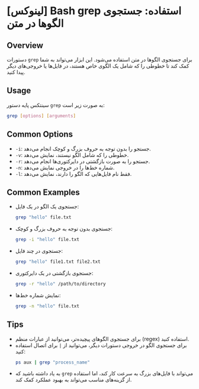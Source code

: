 # [لینوکس] Bash grep استفاده: جستجوی الگوها در متن

## Overview
دستورات `grep` برای جستجوی الگوها در متن استفاده می‌شود. این ابزار می‌تواند به شما کمک کند تا خطوطی را که شامل یک الگوی خاص هستند، در فایل‌ها یا خروجی‌های دیگر پیدا کنید.

## Usage
سینتکس پایه دستور `grep` به صورت زیر است:

```bash
grep [options] [arguments]
```

## Common Options
- `-i`: جستجو را بدون توجه به حروف بزرگ و کوچک انجام می‌دهد.
- `-v`: خطوطی را که شامل الگو نیستند، نمایش می‌دهد.
- `-r`: جستجو را به صورت بازگشتی در دایرکتوری‌ها انجام می‌دهد.
- `-n`: شماره خط‌ها را در خروجی نمایش می‌دهد.
- `-l`: فقط نام فایل‌هایی که الگو را دارند، نمایش می‌دهد.

## Common Examples
- جستجوی یک الگو در یک فایل:
    ```bash
    grep "hello" file.txt
    ```

- جستجوی بدون توجه به حروف بزرگ و کوچک:
    ```bash
    grep -i "hello" file.txt
    ```

- جستجوی در چند فایل:
    ```bash
    grep "hello" file1.txt file2.txt
    ```

- جستجوی بازگشتی در یک دایرکتوری:
    ```bash
    grep -r "hello" /path/to/directory
    ```

- نمایش شماره خط‌ها:
    ```bash
    grep -n "hello" file.txt
    ```

## Tips
- برای جستجوی الگوهای پیچیده‌تر، می‌توانید از عبارات منظم (regex) استفاده کنید.
- برای جستجوی الگو در خروجی دستورات دیگر، می‌توانید از `|` برای اتصال استفاده کنید:
    ```bash
    ps aux | grep "process_name"
    ```
- به یاد داشته باشید که `grep` می‌تواند با فایل‌های بزرگ به سرعت کار کند، اما استفاده از گزینه‌های مناسب می‌تواند به بهبود عملکرد کمک کند.